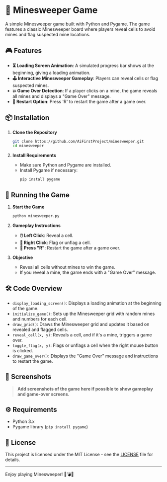 
# 🧩 Minesweeper Game

A simple Minesweeper game built with Python and Pygame. The game features a classic Minesweeper board where players reveal cells to avoid mines and flag suspected mine locations.

## 🎮 Features

- **⏳ Loading Screen Animation**: A simulated progress bar shows at the beginning, giving a loading animation.
- **🕹️ Interactive Minesweeper Gameplay**: Players can reveal cells or flag suspected mines.
- **💥 Game Over Detection**: If a player clicks on a mine, the game reveals all mines and displays a "Game Over" message.
- **🔄 Restart Option**: Press 'R' to restart the game after a game over.

## 📦 Installation

1. **Clone the Repository**
   ```bash
   git clone https://github.com/AiFirstProject/minesweeper.git
   cd minesweeper
   ```

2. **Install Requirements**
   - Make sure Python and Pygame are installed.
   - Install Pygame if necessary:
     ```bash
     pip install pygame
     ```

## 🚀 Running the Game

1. **Start the Game**
   ```bash
   python minesweeper.py
   ```

2. **Gameplay Instructions**
   - **🖱️ Left Click**: Reveal a cell.
   - **🔴 Right Click**: Flag or unflag a cell.
   - **🔁 Press "R"**: Restart the game after a game over.

3. **Objective**
   - Reveal all cells without mines to win the game.
   - If you reveal a mine, the game ends with a "Game Over" message.

## 🛠️ Code Overview

- `display_loading_screen()`: Displays a loading animation at the beginning of the game.
- `initialize_game()`: Sets up the Minesweeper grid with random mines and numbers for each cell.
- `draw_grid()`: Draws the Minesweeper grid and updates it based on revealed and flagged cells.
- `reveal_cell(x, y)`: Reveals a cell, and if it's a mine, triggers a game over.
- `toggle_flag(x, y)`: Flags or unflags a cell when the right mouse button is clicked.
- `draw_game_over()`: Displays the "Game Over" message and instructions to restart the game.

## 📸 Screenshots

> **Add screenshots of the game here if possible to show gameplay and game-over screens.**

## ⚙️ Requirements

- Python 3.x
- Pygame library (`pip install pygame`)

## 📄 License

This project is licensed under the MIT License - see the [LICENSE](LICENSE) file for details.

---

Enjoy playing Minesweeper! 🎉💣🚩


